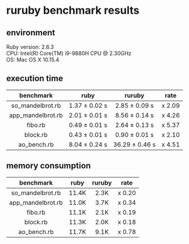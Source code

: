 # ruruby benchmark results

## environment

Ruby version: 2.6.3  
CPU: Intel(R) Core(TM) i9-9880H CPU @ 2.30GHz  
OS: Mac OS X 10.15.4  

## execution time

|benchmark|ruby|ruruby|rate|
|:-----------:|:--------:|:---------:|:-------:|
| so_mandelbrot.rb | 1.37 ± 0.02 s | 2.85 ± 0.09 s | x 2.09 |
| app_mandelbrot.rb | 2.01 ± 0.01 s | 8.56 ± 0.14 s | x 4.26 |
| fibo.rb | 0.49 ± 0.01 s | 2.64 ± 0.13 s | x 5.37 |
| block.rb | 0.43 ± 0.01 s | 0.90 ± 0.01 s | x 2.10 |
| ao_bench.rb | 8.04 ± 0.24 s | 36.29 ± 0.46 s | x 4.51 |

## memory consumption

|benchmark|ruby|ruruby|rate|
|:-----------:|:--------:|:---------:|:-------:|
| so_mandelbrot.rb | 11.4K | 2.3K | x 0.20 |
| app_mandelbrot.rb | 11.0K | 3.7K | x 0.34 |
| fibo.rb | 11.1K | 2.1K | x 0.19 |
| block.rb | 11.3K | 2.0K | x 0.18 |
| ao_bench.rb | 11.7K | 9.1K | x 0.78 |
